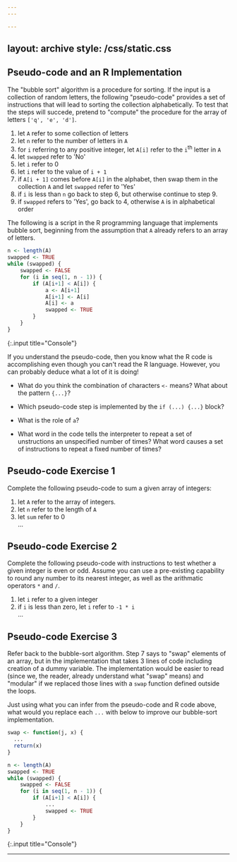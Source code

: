 ```yaml
---
---

---
```

layout: archive
style: /css/static.css
---

## Pseudo-code and an R Implementation

The "bubble sort" algorithm is a procedure for sorting. If the input is a
collection of random letters, the following "pseudo-code" provides a set of
instructions that will lead to sorting the collection alphabetically. To test
that the steps will succede, pretend to "compute" the procedure for the array of
letters `['q', 'e', 'd']`.

1. let `A` refer to some collection of letters
2. let `n` refer to the number of letters in `A`
3. for `i` referring to any positive integer, let `A[i]` refer to the `i`<sup>th</sup> letter in `A`
4. let `swapped` refer to 'No'
5. let `i` refer to 0
6. let `i` refer to the value of `i + 1`
7. if `A[i + 1]` comes before `A[i]` in the alphabet, then swap them in the collection `A` and let `swapped` refer to 'Yes'
8. if `i` is less than `n` go back to step 6, but otherwise continue to step 9.
9. if `swapped` refers to 'Yes', go back to 4, otherwise `A` is in alphabetical order

The following is a script in the R programming language
that implements bubble sort, beginning from the assumption that `A` already
refers to an array of letters.

```r
n <- length(A)
swapped <- TRUE
while (swapped) {
    swapped <- FALSE
    for (i in seq(1, n - 1)) {
        if (A[i+1] < A[i]) {
            a <- A[i+1]
            A[i+1] <- A[i]
            A[i] <- a
            swapped <- TRUE
        }
    }
}
```
{:.input title="Console"}

If you understand the pseudo-code, then you know what the R code is
accomplishing even though you can't read the R language. However, you can
probably deduce what a lot of it is doing!

- What do you think the combination of characters `<-` means? What about the pattern `{...}`?

- Which pseudo-code step is implemented by the `if (...) {...}` block?

- What is the role of `a`?

- What word in the code tells the interpreter to repeat a set of unstructions an unspecified number of times? What word causes a set of instructions to repeat a fixed number of times?

## Pseudo-code Exercise 1

Complete the following pseudo-code to sum a given array of integers:

1. let `A` refer to the array of integers.
2. let `n` refer to the length of `A`
3. let `sum` refer to 0  
...

## Pseudo-code Exercise 2

Complete the following pseudo-code with instructions to test whether a given
integer is even or odd. Assume you can use a pre-existing capability to round
any number to its nearest integer, as well as the arithmatic operators `*` and
`/`.

1. let `i` refer to a given integer
2. if `i` is less than zero, let `i` refer to `-1 * i`  
...

<!--
```r
test_value <- 98
is_even <- function(x) {
    output <- FALSE
    if (x != round(x)) {
        warning('Please input an integer.')
    } else {
        y <- round(x / 2)
        if (x == y * 2) {
            output <- TRUE
        }
    }
    return(output)
}
if (!evenness(test_value)) {
    warning('Test failed.')
}
```
{:.input title="Console"}
-->

## Pseudo-code Exercise 3

Refer back to the bubble-sort algorithm. Step 7 says to "swap" elements of an
array, but in the implementation that takes 3 lines of code including creation
of a dummy variable. The implementation would be easier to read (since we, the
reader, already understand what "swap" means) and "modular" if we replaced those
lines with a `swap` function defined outside the loops.

Just using what you can infer from the pseudo-code and R code above, what would
you replace each `...` with below to improve our bubble-sort implementation.

```r
swap <- function(j, x) {
  ...
  return(x)
}

n <- length(A)
swapped <- TRUE
while (swapped) {
    swapped <- FALSE
    for (i in seq(1, n - 1)) {
        if (A[i+1] < A[i]) {
            ...
            swapped <- TRUE
        }
    }
}
```
{:.input title="Console"}

---